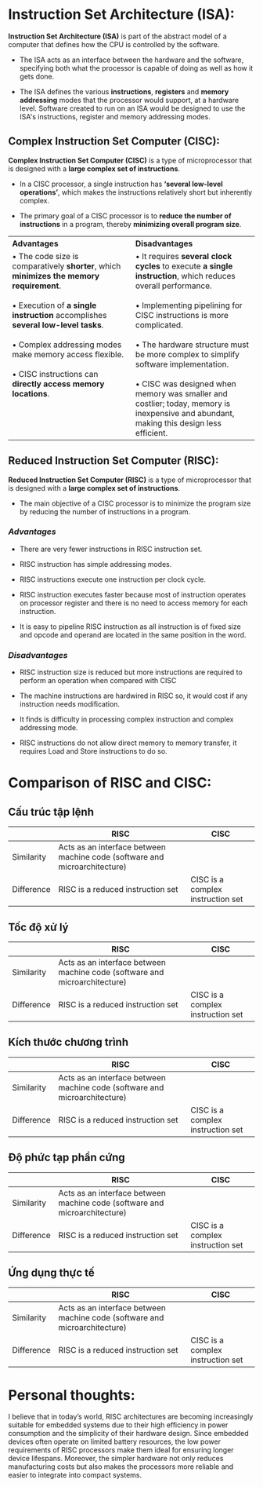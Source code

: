 
# Instruction Set Architecture (ISA):

 **Instruction Set Architecture (ISA)** is part of the abstract model of a computer that defines how the CPU is controlled by the software. 
* The ISA acts as an interface between the hardware and the software, specifying both what the processor is capable of doing as well as how it gets done.

* The ISA defines the various **instructions**, **registers** and **memory addressing** modes that the processor would support, at a hardware level. Software created to run on an ISA would be designed to use the ISA's instructions, register and memory addressing modes.



## Complex Instruction Set Computer (CISC): 

 **Complex Instruction Set Computer (CISC)** is a type of microprocessor that is designed with a **large complex set of instructions**. 

* In a CISC processor, a single instruction has **‘several low-level operations’**, which makes the instructions relatively short but inherently complex.

* The primary goal of a CISC processor is to **reduce the number of instructions** in a program, thereby **minimizing overall program size**.

<table style="width:100%; table-layout:fixed;">
  <tr>
    <th style="width:50%; text-align:left;">Advantages</th>
    <th style="width:50%; text-align:left;">Disadvantages</th>
  </tr>
  <tr>
    <td style="vertical-align:top;">
      • The code size is comparatively <b>shorter</b>, which <b>minimizes the memory requirement</b>. <br><br>
      • Execution of <b>a single instruction</b> accomplishes <b>several low-level tasks</b>. <br><br>
      • Complex addressing modes make memory access flexible. <br><br>
      • CISC instructions can <b>directly access memory locations</b>.
    </td>
    <td style="vertical-align:top;">
      • It requires <b>several clock cycles</b> to execute <b>a single instruction</b>, which reduces overall performance. <br><br>
      • Implementing pipelining for CISC instructions is more complicated. <br><br>
      • The hardware structure must be more complex to simplify software implementation. <br><br>
      • CISC was designed when memory was smaller and costlier; today, memory is inexpensive and abundant, making this design less efficient.
    </td>
  </tr>
</table>


## Reduced Instruction Set Computer (RISC):
 **Reduced Instruction Set Computer (RISC)** is a type of microprocessor that is designed with a **large complex set of instructions**. 

* The main objective of a CISC processor is to minimize the program size by reducing the number of instructions in a program.

### *Advantages*

* There are very fewer instructions in RISC instruction set.

* RISC instruction has simple addressing modes.

* RISC instructions execute one instruction per clock cycle.

* RISC instruction executes faster because most of instruction operates on processor register and there is no need to access memory for each instruction.

* It is easy to pipeline RISC instruction as all instruction is of fixed size and opcode and operand are located in the same position in the word.



### *Disadvantages*

* RISC instruction size is reduced but more instructions are required to perform an operation when compared with CISC

* The machine instructions are hardwired in RISC so, it would cost if any instruction needs modification.

* It finds is difficulty in processing complex instruction and complex addressing mode.

* RISC instructions do not allow direct memory to memory transfer, it requires Load and Store instructions to do so.


# Comparison of RISC and CISC:
## Cấu trúc tập lệnh
|| RISC | CISC |                                                            
|---|---|---|
| Similarity  | Acts as an interface between machine code (software and microarchitecture)
| Difference | RISC is a reduced instruction set| CISC is a complex instruction set                                |

## Tốc độ xử lý
|| RISC | CISC |                                                            
|---|---|---|
| Similarity  | Acts as an interface between machine code (software and microarchitecture)
| Difference | RISC is a reduced instruction set| CISC is a complex instruction set                                |

## Kích thước chương trình
|| RISC | CISC |                                                            
|---|---|---|
| Similarity  | Acts as an interface between machine code (software and microarchitecture)
| Difference | RISC is a reduced instruction set| CISC is a complex instruction set                                |

## Độ phức tạp phần cứng
|| RISC | CISC |                                                            
|---|---|---|
| Similarity  | Acts as an interface between machine code (software and microarchitecture)
| Difference | RISC is a reduced instruction set| CISC is a complex instruction set                                |

## Ứng dụng thực tế
|| RISC | CISC |                                                            
|---|---|---|
| Similarity  | Acts as an interface between machine code (software and microarchitecture)
| Difference | RISC is a reduced instruction set| CISC is a complex instruction set                                |



# Personal thoughts:
I believe that in today’s world, RISC architectures are becoming increasingly suitable for embedded systems due to their high efficiency in power consumption and the simplicity of their hardware design. Since embedded devices often operate on limited battery resources, the low power requirements of RISC processors make them ideal for ensuring longer device lifespans. Moreover, the simpler hardware not only reduces manufacturing costs but also makes the processors more reliable and easier to integrate into compact systems.
